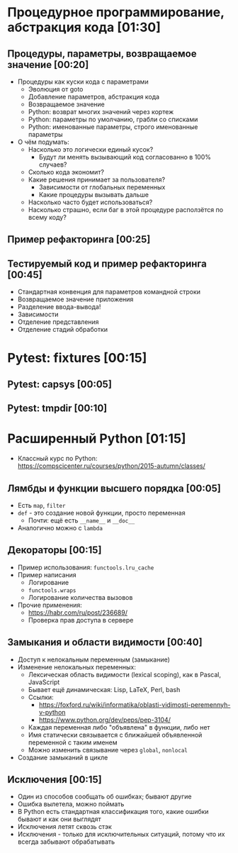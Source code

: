 # Процедурное программирование, абстракция кода [01:30]
## Процедуры, параметры, возвращаемое значение [00:20]
* Процедуры как куски кода с параметрами
  * Эволюция от goto
  * Добавление параметров, абстракция кода
  * Возвращаемое значение
  * Python: возврат многих значений через кортеж
  * Python: параметры по умолчанию, грабли со списками
  * Python: именованные параметры, строго именованные параметры
* О чём подумать:
  * Насколько это логически единый кусок?
    * Будут ли менять вызывающий код согласованно в 100% случаев?
  * Сколько кода экономит?
  * Какие решения принимает за пользователя?
    * Зависимости от глобальных переменных
    * Какие процедуры вызывать дальше
  * Насколько часто будет использоваться?
  * Насколько страшно, если баг в этой процедуре расползётся по всему коду?
## Пример рефакторинга [00:25]
## Тестируемый код и пример рефакторинга [00:45]
* Стандартная конвенция для параметров командной строки
* Возвращаемое значение приложения
* Разделение ввода-вывода!
* Зависимости
* Отделение представления
* Отделение стадий обработки

# Pytest: fixtures [00:15]
## Pytest: capsys [00:05]
## Pytest: tmpdir [00:10]

# Расширенный Python  [01:15]
* Классный курс по Python: https://compscicenter.ru/courses/python/2015-autumn/classes/
## Лямбды и функции высшего порядка [00:05]
* Есть `map`, `filter`
* `def` - это создание новой функции, просто переменная
  * Почти: ещё есть `__name__` и `__doc__`
* Аналогично можно с `lambda`
## Декораторы [00:15]
* Пример использования: `functools.lru_cache`
* Пример написания
  * Логирование
  * `functools.wraps`
  * Логирование количества вызовов
* Прочие применения:
  * https://habr.com/ru/post/236689/
  * Проверка прав доступа в сервере
## Замыкания и области видимости [00:40]
* Доступ к нелокальным переменным (замыкание)
* Изменение нелокальных переменных:
  * Лексическая область видимости (lexical scoping), как в Pascal, JavaScript
  * Бывает ещё динамическая: Lisp, LaTeX, Perl, bash
  * Ссылки:
    * https://foxford.ru/wiki/informatika/oblasti-vidimosti-peremennyh-v-python
    * https://www.python.org/dev/peps/pep-3104/
  * Каждая переменная либо "объявлена" в функции, либо нет
  * Имя статически связывается с ближайшей объявленной переменной с таким именем
  * Можно изменить связывание через `global`, `nonlocal`
* Создание замыканий в цикле
## Исключения [00:15]
* Один из способов сообщать об ошибках; бывают другие
* Ошибка вылетела, можно поймать
* В Python есть стандартная классификация того, какие ошибки бывают и как они выглядят
* Исключения летят сквозь стэк
* Исключения - только для исключительных ситуаций, потому что их всегда забывают обрабатывать
